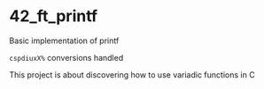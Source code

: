 # 42_ft_printf
Basic implementation of printf

```cspdiuxX%``` conversions handled

This project is about discovering how to use variadic functions in C
